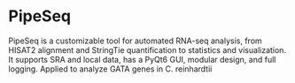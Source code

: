 # PipeSeq
PipeSeq is a customizable tool for automated RNA-seq analysis, from HISAT2 alignment and StringTie quantification to statistics and visualization. It supports SRA and local data, has a PyQt6 GUI, modular design, and full logging. Applied to analyze GATA genes in C. reinhardtii
